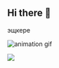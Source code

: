 ## Hi there 👋

эщкере


![animation gif](https://github.com/user-attachments/assets/17f1e83a-8ffd-47b4-9dc6-10371756e823)


![](https://komarev.com/ghpvc/?username=Treygolni4ekYV)

<!--
**Treygolni4ekYV/Treygolni4ekYV** is a ✨ _special_ ✨ repository because its `README.md` (this file) appears on your GitHub profile.

Here are some ideas to get you started:

- 🔭 I’m currently working on ...
- 🌱 I’m currently learning ...
- 👯 I’m looking to collaborate on ...
- 🤔 I’m looking for help with ...
- 💬 Ask me about ...
- 📫 How to reach me: ...
- 😄 Pronouns: ...
- ⚡ Fun fact: ...
-->
